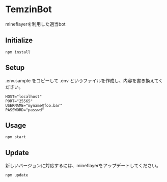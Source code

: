 TemzinBot
=========

mineflayerを利用した適当bot

Initialize
----------

```
npm install
```

Setup
-----

.env.sample をコピーして .env というファイルを作成し、内容を書き換えてください。

```
HOST="localhost"
PORT="25565"
USERNAME="myname@foo.bar"
PASSWORD="passwd"
```

Usage
-----

```
npm start
```

Update
------

新しいバージョンに対応するには、mineflayerをアップデートしてください。

```
npm update
```
